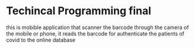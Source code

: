# Techincal Programming  final 
this is mobible application that scanner the barcode through the 
camera of the mobile or phone, it reads the barcode for
authenticate the patients of covid to the online database
